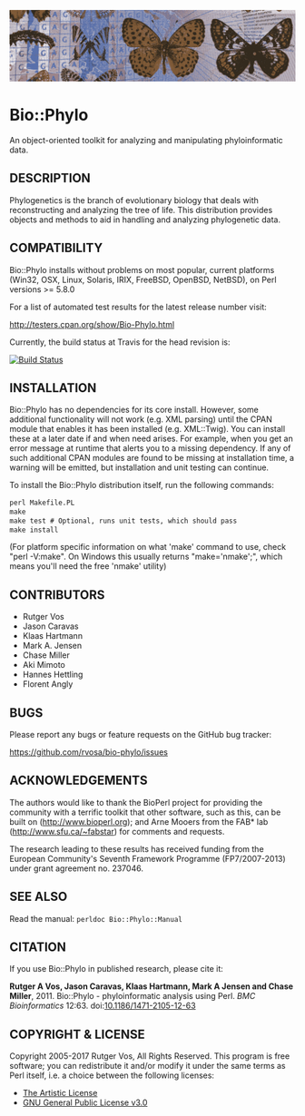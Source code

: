 ![](https://raw.githubusercontent.com/rvosa/bio-phylo/master/banner.png)

Bio::Phylo
==========

An object-oriented toolkit for analyzing and manipulating phyloinformatic data. 

DESCRIPTION
-----------
Phylogenetics is the branch of evolutionary biology that deals with reconstructing and 
analyzing the tree of life. This distribution provides objects and methods to aid in 
handling and analyzing phylogenetic data.

COMPATIBILITY
-------------
Bio::Phylo installs without problems on most popular, current platforms (Win32, OSX, 
Linux, Solaris, IRIX, FreeBSD, OpenBSD, NetBSD), on Perl versions >= 5.8.0

For a list of automated test results for the latest release number visit:

http://testers.cpan.org/show/Bio-Phylo.html

Currently, the build status at Travis for the head revision is:

[![Build Status](https://travis-ci.org/rvosa/bio-phylo.svg?branch=master)](https://travis-ci.org/rvosa/bio-phylo)

INSTALLATION
------------
Bio::Phylo has no dependencies for its core install. However, some additional 
functionality will not work (e.g. XML parsing) until the CPAN module that enables 
it has been installed (e.g. XML::Twig). You can install these at a later date if 
and when need arises. For example, when you get an error message at runtime that 
alerts you to a missing dependency. If any of such additional CPAN modules are 
found to be missing at installation time, a warning will be emitted, but 
installation and unit testing can continue.

To install the Bio::Phylo distribution itself, run the following commands: 

    perl Makefile.PL
    make
    make test # Optional, runs unit tests, which should pass
    make install
 
(For platform specific information on what 'make' command to use, check "perl -V:make". 
On Windows this usually returns "make='nmake';", which means you'll need the free 'nmake' 
utility)

CONTRIBUTORS
------------
* Rutger Vos
* Jason Caravas
* Klaas Hartmann
* Mark A. Jensen
* Chase Miller
* Aki Mimoto
* Hannes Hettling
* Florent Angly

BUGS
----
Please report any bugs or feature requests on the GitHub bug tracker:

https://github.com/rvosa/bio-phylo/issues
 
ACKNOWLEDGEMENTS
----------------
The authors would like to thank the BioPerl project for providing the community
with a terrific toolkit that other software, such as this, can be built on
(http://www.bioperl.org); and Arne Mooers from the FAB* lab (http://www.sfu.ca/~fabstar) 
for comments and requests.

The research leading to these results has received funding from the European
Community's Seventh Framework Programme (FP7/2007-2013) under grant agreement
no. 237046.

SEE ALSO
--------
Read the manual: `perldoc Bio::Phylo::Manual`

CITATION
--------
If you use Bio::Phylo in published research, please cite it:

**Rutger A Vos, Jason Caravas, Klaas Hartmann, Mark A Jensen
and Chase Miller**, 2011. Bio::Phylo - phyloinformatic analysis using Perl.
_BMC Bioinformatics_ 12:63.
doi:[10.1186/1471-2105-12-63](http://doi.org/10.1186/1471-2105-12-63)

COPYRIGHT & LICENSE
-------------------
Copyright 2005-2017 Rutger Vos, All Rights Reserved. This program is free software; 
you can redistribute it and/or modify it under the same terms as Perl itself, i.e.
a choice between the following licenses:
- [The Artistic License](COPYING)
- [GNU General Public License v3.0](LICENSE)
